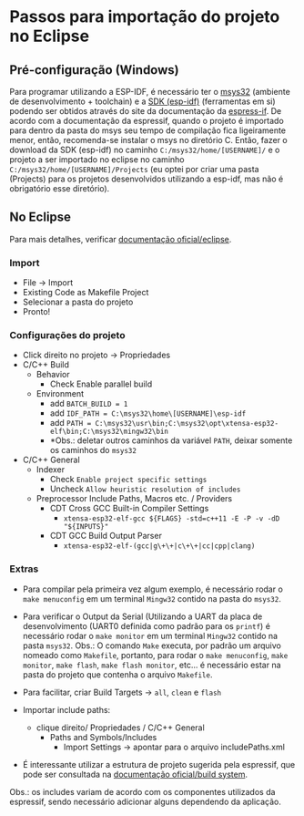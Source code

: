 # Passos para importação do projeto no Eclipse

## Pré-configuração (Windows)

Para programar utilizando a ESP-IDF, é necessário ter o [msys32](https://docs.espressif.com/projects/esp-idf/en/latest/get-started/windows-setup.html) (ambiente de desenvolvimento + toolchain) e a [SDK (esp-idf)](https://docs.espressif.com/projects/esp-idf/en/latest/get-started/index.html#get-started-get-esp-idf) (ferramentas em si) podendo ser obtidos através do site da documentação da [espress-if](https://docs.espressif.com/projects/esp-idf/en/latest/index.html). De acordo com a documentação da espressif, quando o projeto é importado para dentro da pasta do msys seu tempo de compilação fica ligeiramente menor, então, recomenda-se instalar o msys no diretório C. 
Então, fazer o download da SDK (esp-idf) no caminho `C:/msys32/home/[USERNAME]/` e o projeto a ser importado no eclipse no caminho `C:/msys32/home/[USERNAME]/Projects` (eu optei por criar uma pasta (Projects) para os projetos desenvolvidos utilizando a esp-idf, mas não é obrigatório esse diretório).

## No Eclipse

Para mais detalhes, verificar [documentação oficial/eclipse](https://docs.espressif.com/projects/esp-idf/en/latest/get-started/eclipse-setup.html).

### Import

- File -> Import
- Existing Code as Makefile Project
- Selecionar a pasta do projeto
- Pronto!
  
### Configurações do projeto

- Click direito no projeto -> Propriedades
- C/C++ Build
  - Behavior
    - Check Enable parallel build
  - Environment
    - add `BATCH_BUILD = 1`
    - add `IDF_PATH = C:\msys32\home\[USERNAME]\esp-idf`
    - add `PATH = C:\msys32\usr\bin;C:\msys32\opt\xtensa-esp32-elf\bin;C:\msys32\mingw32\bin`
    - *Obs.: deletar outros caminhos da variável `PATH`, deixar somente os caminhos do `msys32`
- C/C++ General
  - Indexer
    - Check `Enable project specific settings`
    - Uncheck `Allow heuristic resolution of includes`
  - Preprocessor Include Paths, Macros etc. / Providers
    - CDT Cross GCC Built-in Compiler Settings
      - `xtensa-esp32-elf-gcc ${FLAGS} -std=c++11 -E -P -v -dD "${INPUTS}"`
    - CDT GCC Build Output Parser
      - `xtensa-esp32-elf-(gcc|g\+\+|c\+\+|cc|cpp|clang)`

### Extras
- Para compilar pela primeira vez algum exemplo, é necessário rodar o `make menuconfig` em um terminal `Mingw32` contido na pasta do `msys32`.
- Para verificar o Output da Serial (Utilizando a UART da placa de desenvolvimento (UART0 definida como padrão para os `printf`) é necessário rodar o `make monitor` em um terminal `Mingw32` contido na pasta `msys32`.
Obs.: O comando `Make` executa, por padrão um arquivo nomeado como `Makefile`, portanto, para rodar o `make menuconfig`, `make monitor`, `make flash`, `make flash monitor`, etc... é necessário estar na pasta do projeto que contenha o arquivo `Makefile`.

- Para facilitar, criar Build Targets -> `all`, `clean` e `flash`
- Importar include paths:
  - clique direito/ Propriedades / C/C++ General
    - Paths and Symbols/Includes
      - Import Settings -> apontar para o arquivo includePaths.xml
- É interessante utilizar a estrutura de projeto sugerida pela espressif, que pode ser consultada na [documentação oficial/build system](https://docs.espressif.com/projects/esp-idf/en/latest/api-guides/build-system.html?highlight=build%20system).

Obs.: os includes variam de acordo com os componentes utilizados da espressif, sendo necessário adicionar alguns dependendo da aplicação.
